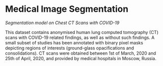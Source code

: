 # Medical Image Segmentation
<em>Segmentation model on Chest CT Scans with COVID-19</em>

This dataset contains anonymised human lung computed tomography (CT) scans with COVID-19 related findings, as well as
without such findings. A small subset of studies has been annotated with binary pixel masks depicting regions of interests
(ground-glass opacifications and consolidations). CT scans were obtained between 1st of March, 2020 and 25th of April, 2020,
and provided by medical hospitals in Moscow, Russia.